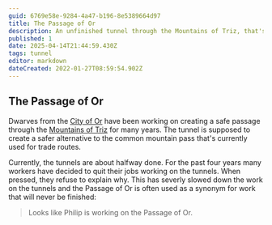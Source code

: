 ```yaml
---
guid: 6769e58e-9284-4a47-b196-8e5389664d97
title: The Passage of Or
description: An unfinished tunnel through the Mountains of Triz, that's going to connect the City of Or to Triz Valley.
published: 1
date: 2025-04-14T21:44:59.430Z
tags: tunnel
editor: markdown
dateCreated: 2022-01-27T08:59:54.902Z
---
```


## The Passage of Or
Dwarves from the [City of Or](/geography/settlement/city/city-of-or.md) have been working on creating a safe passage through the [Mountains of Triz](/geography/landmark/mountains-of-triz.md) for many years. The tunnel is supposed to create a safer alternative to the common mountain pass that's currently used for trade routes.

Currently, the tunnels are about halfway done. For the past four years many workers have decided to quit their jobs working on the tunnels. When pressed, they refuse to explain why. This has severly slowed down the work on the tunnels and the Passage of Or is often used as a synonym for work that will never be finished:

> Looks like Philip is working on the Passage of Or.

